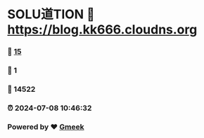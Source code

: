 # SOLU道TION :link: https://blog.kk666.cloudns.org 
### :page_facing_up: [15](https://blog.kk666.cloudns.org/tag.html) 
### :speech_balloon: 1 
### :hibiscus: 14522 
### :alarm_clock: 2024-07-08 10:46:32 
### Powered by :heart: [Gmeek](https://github.com/Meekdai/Gmeek)
